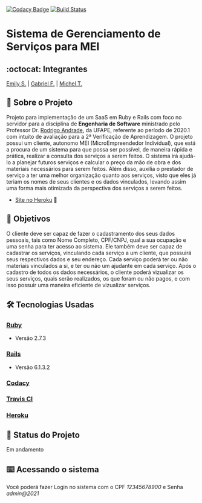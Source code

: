 [![Codacy Badge](https://app.codacy.com/project/badge/Grade/69114b9aa610439881a3b4a0237b14b9)](https://www.codacy.com/gh/esMEIproject/gerenciamento-servicos/dashboard?utm_source=github.com&amp;utm_medium=referral&amp;utm_content=esMEIproject/gerenciamento-servicos&amp;utm_campaign=Badge_Grade) [![Build Status](https://travis-ci.com/esMEIproject/gerenciamento-servicos.svg?branch=main)](https://travis-ci.com/esMEIproject/gerenciamento-servicos)
# Sistema de Gerenciamento de Serviços para MEI
## :octocat: Integrantes
[Emily S.](https://github.com/eemilyy) | [Gabriel F.](https://github.com/Bielfla27) | [Michel T.](https://github.com/michloliveira)
## :page_with_curl: Sobre o Projeto
Projeto para implementação de um SaaS em Ruby e Rails com foco no servidor para a disciplina de __Engenharia de Software__ ministrado pelo Professor Dr. [Rodrigo Andrade](https://github.com/rcaa), da UFAPE, referente ao período de 2020.1 com intuito de avaliação para a 2ª Verificação de Aprendizagem.
O projeto possui um cliente, autonomo MEI (MicroEmpreendedor Individual), que está a procura de um sistema para que possa ser possível, de maneira rápida e prática, realizar a consulta dos serviços a serem feitos. O sistema irá ajudá-lo a planejar futuros serviços e calcular o preço da mão de obra e dos materiais necessários para serem feitos. Além disso, auxilia o prestador de serviço a ter uma melhor organização quanto aos serviços, visto que eles já teriam os nomes de seus clientes e os dados vinculados, levando assim uma forma mais otimizada da perspectiva dos serviços a serem feitos.

*   [Site no Heroku](https://gerenciamento-servicos.herokuapp.com) :robot:

## :round_pushpin: Objetivos
O cliente deve ser capaz de fazer o cadastramento dos seus dados pessoais, tais como Nome Completo, CPF/CNPJ, qual a sua ocupação e uma senha para ter acesso ao sistema. Ele também deve ser capaz de cadastrar os serviços, vinculando cada serviço a um cliente, que possuirá seus respectivos dados e seu endereço. Cada serviço poderá ter ou não materiais vinculados a si, e ter ou não um ajudante em cada serviço. Após o cadastro de todos os dados necessários, o cliente poderá vizualizar os seus serviços, quais serão realizados, os que foram ou não pagos, e com isso possuir uma maneira eficiente de vizualizar serviços.
## :hammer_and_wrench: Tecnologias Usadas
 ### [Ruby](https://www.ruby-lang.org/pt/)
*   Versão 2.7.3
 ### [Rails](https://rubyonrails.org/)
*   Versão 6.1.3.2
 ### [Codacy](https://www.codacy.com/product)
 ### [Travis CI](https://travis-ci.org/)
 ### [Heroku](https://www.heroku.com/)
## :construction: Status do Projeto
Em andamento
## :keyboard: Acessando o sistema
Você poderá fazer Login no sistema com o CPF *12345678900* e Senha *admin@2021*